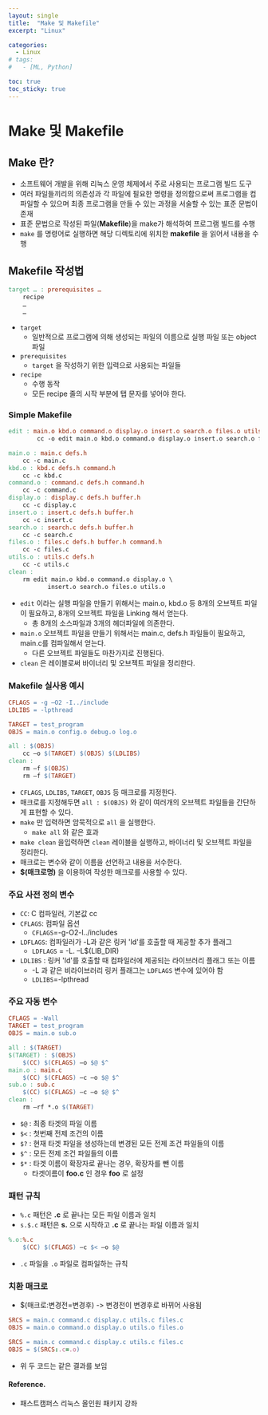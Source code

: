 ```yaml
---
layout: single
title:  "Make 및 Makefile"
excerpt: "Linux"

categories:
  - Linux
# tags:
#   - [ML, Python]

toc: true
toc_sticky: true
---
```

# Make 및 Makefile

## Make 란?
- 소프트웨어 개발을 위해 리눅스 운영 체제에서 주로 사용되는 프로그램 빌드 도구
- 여러 파일들끼리의 의존성과 각 파일에 필요한 명령을 정의함으로써 프로그램을 컴파일할 수 있으며 최종 프로그램을 만들 수 있는 과정을 서술할 수 있는 표준 문법이 존재
- 표준 문법으로 작성된 파일(**Makefile**)을 make가 해석하여 프로그램 빌드를 수행
- `make` 를 명령어로 실행하면 해당 디렉토리에 위치한 **makefile** 을 읽어서 내용을 수행

## Makefile 작성법
```makefile
target … : prerequisites …
	recipe
	…
	…
```
- `target`
	- 일반적으로 프로그램에 의해 생성되는 파일의 이름으로 실행 파일 또는 object 파일
- `prerequisites`
	- `target` 을 작성하기 위한 입력으로 사용되는 파일들
- `recipe`
	- 수행 동작
	- 모든 recipe 줄의 시작 부분에 탭 문자를 넣어야 한다.

### Simple Makefile
```makefile
edit : main.o kbd.o command.o display.o insert.o search.o files.o utils.o
		cc -o edit main.o kbd.o command.o display.o insert.o search.o files.o utils.o

main.o : main.c defs.h
	cc -c main.c
kbd.o : kbd.c defs.h command.h
	cc -c kbd.c
command.o : command.c defs.h command.h
	cc -c command.c
display.o : display.c defs.h buffer.h
	cc -c display.c
insert.o : insert.c defs.h buffer.h
	cc -c insert.c
search.o : search.c defs.h buffer.h
	cc -c search.c
files.o : files.c defs.h buffer.h command.h
	cc -c files.c
utils.o : utils.c defs.h
	cc -c utils.c
clean :
	rm edit main.o kbd.o command.o display.o \
		   insert.o search.o files.o utils.o
```
- `edit` 이라는 실행 파일을 만들기 위해서는 main.o, kbd.o 등 8개의 오브젝트 파일이 필요하고, 8개의 오브젝트 파일을 Linking 해서 얻는다.
	- 총 8개의 소스파일과 3개의 헤더파일에 의존한다.
-  `main.o` 오브젝트 파일을 만들기 위해서는 main.c, defs.h 파일들이 필요하고, main.c를 컴파일해서 얻는다.
	- 다른 오브젝트 파일들도 마찬가지로 진행된다.
- `clean` 은 레이블로써 바이너리 및 오브젝트 파일을 정리한다.

### Makefile 실사용 예시
```makefile
CFLAGS = -g –O2 -I../include
LDLIBS = -lpthread

TARGET = test_program
OBJS = main.o config.o debug.o log.o

all : $(OBJS)
	cc –o $(TARGET) $(OBJS) $(LDLIBS)
clean :
	rm –f $(OBJS)
	rm –f $(TARGET)
```
- `CFLAGS`, `LDLIBS`, `TARGET`, `OBJS` 등 매크로를 지정한다.
- 매크로를 지정해두면 `all : $(OBJS)` 와 같이 여러개의 오브젝트 파일들을 간단하게 표현할 수 있다.
- `make` 만 입력하면 암묵적으로 `all` 을 실행한다.
	- `make all` 와 같은 효과
- `make clean` 을입력하면 `clean` 레이블을 실행하고, 바이너리 및 오브젝트 파일을 정리한다.
- 매크로는 변수와 같이 이름을 선언하고 내용을 서수한다.
- **$(매크로명)** 을 이용하여 작성한 매크로를 사용할 수 있다.

### 주요 사전 정의 변수
- `CC`: C 컴파일러, 기본값 cc
- `CFLAGS`: 컴파일 옵션
	- `CFLAGS`=-g-O2-l../includes
- `LDFLAGS`: 컴파일러가 -L과 같은 링커 'ld'를 호출할 때 제공할 추가 플래그
	- `LDFLAGS` = -L. –L$(LIB_DIR)
- `LDLIBS` : 링커 'ld'를 호출할 때 컴파일러에 제공되는 라이브러리 플래그 또는 이름
	- -L 과 같은 비라이브러리 링커 플래그는 `LDFLAGS` 변수에 있어야 함
	- `LDLIBS`=-lpthread

### 주요 자동 변수
```makefile
CFLAGS = -Wall
TARGET = test_program
OBJS = main.o sub.o

all : $(TARGET)
$(TARGET) : $(OBJS)
	$(CC) $(CFLAGS) –o $@ $^
main.o : main.c
	$(CC) $(CFLAGS) –c –o $@ $^
sub.o : sub.c
	$(CC) $(CFLAGS) –c –o $@ $^
clean :
	rm –rf *.o $(TARGET)
```
- `$@` : 최종 타겟의 파일 이름
- `$<` : 첫번째 전제 조건의 이름
- `$?` : 현재 타겟 파일을 생성하는데 변경된 모든 전제 조건 파일들의 이름
- `$^` : 모든 전제 조건 파일들의 이름
- `$*` : 타겟 이름이 확장자로 끝나는 경우, 확장자를 뺀 이름
	- 타겟이름이 **foo.c** 인 경우 **foo** 로 설정

### 패턴 규칙
- `%.c` 패턴은 **.c** 로 끝나는 모든 파일 이름과 일치
- `s.$.c` 패턴은 **s.** 으로 시작하고 **.c** 로 끝나는 파일 이름과 일치
```makefile
%.o:%.c
	$(CC) $(CFLAGS) –c $< –o $@
```
- `.c` 파일을 `.o` 파일로 컴파일하는 규칙

### 치환 매크로
- $(매크로:변경전=변경후) -> 변경전이 변경후로 바뀌어 사용됨
```makefile
SRCS = main.c command.c display.c utils.c files.c
OBJS = main.o command.o display.o utils.o files.o
```

```makefile
SRCS = main.c command.c display.c utils.c files.c
OBJS = $(SRCS:.c=.o)
```

- 위 두 코드는 같은 결과를 보임

#### Reference.
- 패스트캠퍼스 리눅스 올인원 패키지 강좌
